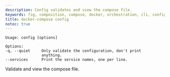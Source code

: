 ```yaml
---
description: Config validates and view the compose file.
keywords: fig, composition, compose, docker, orchestration, cli, config
title: docker-compose config
notoc: true
---
```


```:
Usage: config [options]

Options:
-q, --quiet     Only validate the configuration, don't print
                anything.
--services      Print the service names, one per line.
```

Validate and view the compose file.
